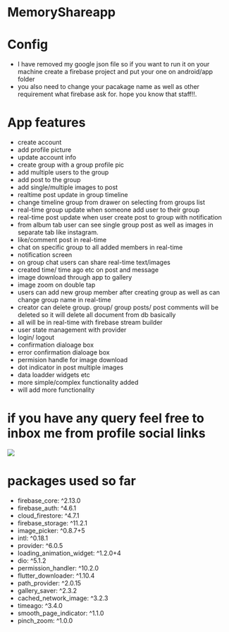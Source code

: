 # MemoryShareapp

# Config

- I have removed my google json file so if you want to run it on your machine
  create a firebase project and put your one on android/app folder
- you also need to change your pacakage name as well as other requirement what
  firebase ask for. hope you know that staff!!.

# App features

- create account
- add profile picture 
- update account info
- create group with a group profile pic
- add multiple users to the group
- add post to the group
- add single/multiple images to post
- realtime post update in group timeline
- change timeline group from drawer on selecting from groups list
- real-time group update when someone add user to their group
- real-time post update when user create post to group with notification
- from album tab user can see single group post as well as images in separate tab like instagram.
- like/comment post in real-time
- chat on specific group to all added members in real-time
- notification screen
- on group chat users can share real-time text/images
- created time/ time ago etc on post and message
- image download through app to gallery
- image zoom on double tap
- users can add new group member after creating group as well as can change group name in real-time
- creator can delete group. group/ group posts/ post comments will be deleted so it will delete all document from db basically
- all will be in real-time with firebase stream builder
- user state management with provider
- login/ logout 
- confirmation dialoage box
- error confirmation dialoage box
- permision handle for image download
- dot indicator in post multiple images 
- data loadder widgets etc
- more simple/complex functionality added
- will add more functionality


# if you have any query feel free to inbox me from profile social links


<img src="https://github.com/jahidul96/Memory_ShareApp_Flutter/blob/main/assets/images/memory_share_app.png"  />

# packages used so far

- firebase_core: ^2.13.0
- firebase_auth: ^4.6.1
- cloud_firestore: ^4.7.1
- firebase_storage: ^11.2.1
- image_picker: ^0.8.7+5
- intl: ^0.18.1
- provider: ^6.0.5
- loading_animation_widget: ^1.2.0+4
- dio: ^5.1.2
- permission_handler: ^10.2.0
- flutter_downloader: ^1.10.4
- path_provider: ^2.0.15
- gallery_saver: ^2.3.2
- cached_network_image: ^3.2.3
- timeago: ^3.4.0
- smooth_page_indicator: ^1.1.0
- pinch_zoom: ^1.0.0
